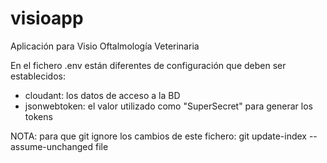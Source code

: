 # visioapp
Aplicación para Visio Oftalmología Veterinaria

En el fichero .env están diferentes de configuración que deben ser establecidos:
* cloudant: los datos de acceso a la BD
* jsonwebtoken: el valor utilizado como "SuperSecret" para generar los tokens

NOTA: para que git ignore los cambios de este fichero: git update-index --assume-unchanged file
